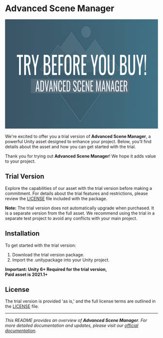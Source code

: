 # Advanced Scene Manager

<p align="center">
  <img src="/trial/Trial.png" width="640" height="360" />
</p>

We're excited to offer you a trial version of **Advanced Scene Manager**, a powerful Unity asset designed to enhance your project. Below, you’ll find details about the asset and how you can get started with the trial.

Thank you for trying out **Advanced Scene Manager**! We hope it adds value to your project.

## Trial Version

Explore the capabilities of our asset with the trial version before making a commitment. For details about the trial features and restrictions, please review the [LICENSE](./LICENSE) file included with the package.

**Note:** The trial version does not automatically upgrade when purchased. It is a separate version from the full asset. We recommend using the trial in a separate test project to avoid any conflicts with your main project.

## Installation

To get started with the trial version:

1. Download the trial version package.
2. Import the .unitypackage into your Unity project.

**Important: Unity 6+ Required for the trial version,** <br />
**Paid asset is 2021.1+**

## License

The trial version is provided 'as is,' and the full license terms are outlined in the [LICENSE](./LICENSE) file.

---

*This README provides an overview of **Advanced Scene Manager**. For more detailed documentation and updates, please visit our [official documentation](/).*
